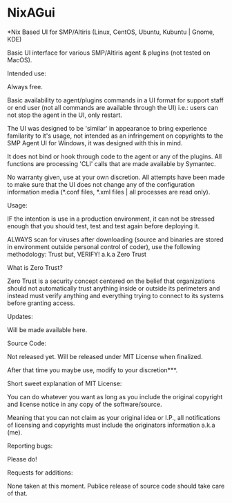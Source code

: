 # NixAGui
*Nix Based UI for SMP/Altiris (Linux, CentOS, Ubuntu, Kubuntu | Gnome, KDE)

Basic UI interface for various SMP/Altiris agent & plugins (not tested on MacOS).

Intended use:

Always free.

Basic availability to agent/plugins commands in a UI format for support staff or end user (not all commands are available through the UI) i.e.: users can not stop the agent in the UI, only restart.

The UI was designed to be 'similar' in appearance to bring experience familarity to it's usage, not intended as an infringement on copyrights to the SMP Agent UI for Windows, it was designed with this in mind. 

It does not bind or hook through code to the agent or any of the plugins. All functions are processing 'CLI' calls that are made available by Symantec.

No warranty given, use at your own discretion. All attempts have been made to make sure that the UI does not change any of the configuration information media (*.conf files, *.xml files | all processes are read only).

Usage:

IF the intention is use in a production environment, it can not be stressed enough that you should test, test and test again before deploying it.

ALWAYS scan for viruses after downloading (source and binaries are stored in environment outside personal control of coder), use the following methodology: Trust but, VERIFY! a.k.a Zero Trust

What is Zero Trust?

Zero Trust is a security concept centered on the belief that organizations should not automatically trust anything inside or outside its perimeters and instead must verify anything and everything trying to connect to its systems before granting access.

Updates:

Will be made available here.

Source Code:

Not released yet. Will be released under MIT License when finalized.

After that time you maybe use, modify to your discretion***.

Short sweet explanation of MIT License:

You can do whatever you want as long as you include the original copyright and license notice in any copy of the software/source.

Meaning that you can not claim as your original idea or I.P., all notifications of licensing and copyrights must include the originators information a.k.a (me).

Reporting bugs:

Please do!

Requests for additions:

None taken at this moment. Publice release of source code should take care of that.



